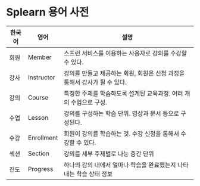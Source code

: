 # Splearn 용어 사전

| **한국어** | **영어**     | **설명**                                      |
|---------|------------|---------------------------------------------|
| 회원      | Member     | 스프런 서비스를 이용하는 사용자로 강의를 수강할 수 있다.            |
| 강사      | Instructor | 강의를 만들고 제공하는 회원, 회원은 신청 과정을 통해서 강사가 될 수 있다. |
| 강의      | Course     | 특정한 주제를 학습하도록 설계된 교육과정. 여러 개의 수업으로 구성.      |
| 수업      | Lesson     | 강의를 구성하는 학습 단위. 영상과 문서 등으로 구성된다.            |
| 수강      | Enrollment | 회원이 강의를 학습하는 것. 수강 신청을 통해서 수강할 수 있다.        |
| 섹션      | Section    | 강의를 세부 주제별로 나눈 중간 단위                        |
| 진도      | Progress   | 하나의 강의 내에서 얼마나 학습을 완료했는지 나타내는 학습 상태 정보      |
